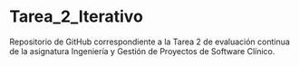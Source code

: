 # Tarea_2_Iterativo
Repositorio de GitHub correspondiente a la Tarea 2 de evaluación continua de la asignatura Ingeniería y Gestión de Proyectos de Software Clínico.
